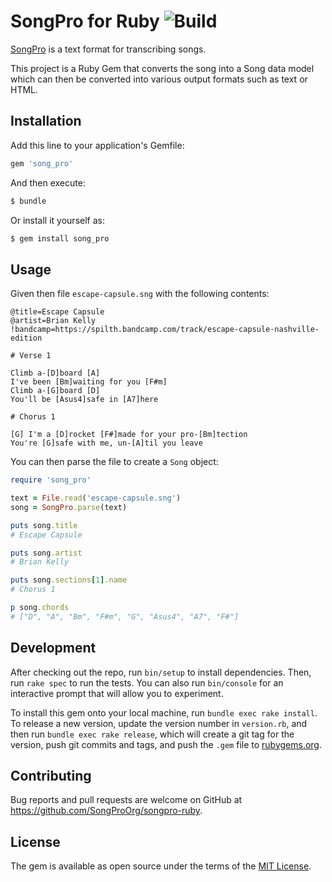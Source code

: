# SongPro for Ruby ![Build](https://github.com/SongProOrg/songpro-ruby/workflows/Build/badge.svg?branch=main)

[SongPro](https://songpro.org) is a text format for transcribing songs.
 
This project is a Ruby Gem that converts the song into a Song data model which can then be converted into various output formats such as text or HTML.

## Installation

Add this line to your application's Gemfile:

```ruby
gem 'song_pro'
```

And then execute:

```bash
$ bundle
```

Or install it yourself as:

```bash
$ gem install song_pro
```

## Usage

Given then file `escape-capsule.sng` with the following contents:

```
@title=Escape Capsule
@artist=Brian Kelly
!bandcamp=https://spilth.bandcamp.com/track/escape-capsule-nashville-edition

# Verse 1

Climb a-[D]board [A]
I've been [Bm]waiting for you [F#m]
Climb a-[G]board [D]
You'll be [Asus4]safe in [A7]here

# Chorus 1

[G] I'm a [D]rocket [F#]made for your pro-[Bm]tection
You're [G]safe with me, un-[A]til you leave
```

You can then parse the file to create a `Song` object:

```ruby
require 'song_pro'

text = File.read('escape-capsule.sng')
song = SongPro.parse(text)

puts song.title
# Escape Capsule

puts song.artist
# Brian Kelly

puts song.sections[1].name
# Chorus 1

p song.chords
# ["D", "A", "Bm", "F#m", "G", "Asus4", "A7", "F#"]
```

## Development

After checking out the repo, run `bin/setup` to install dependencies. Then, run `rake spec` to run the tests. You can also run `bin/console` for an interactive prompt that will allow you to experiment.

To install this gem onto your local machine, run `bundle exec rake install`. To release a new version, update the version number in `version.rb`, and then run `bundle exec rake release`, which will create a git tag for the version, push git commits and tags, and push the `.gem` file to [rubygems.org](https://rubygems.org).

## Contributing

Bug reports and pull requests are welcome on GitHub at <https://github.com/SongProOrg/songpro-ruby>.

## License

The gem is available as open source under the terms of the [MIT License](https://opensource.org/licenses/MIT).
